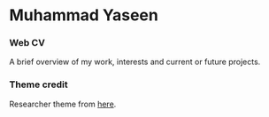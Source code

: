 # Muhammad Yaseen

### Web CV

A brief overview of my work, interests and current or future projects.

### Theme credit

Researcher theme from [here](https://github.com/bk2dcradle/researcher).

